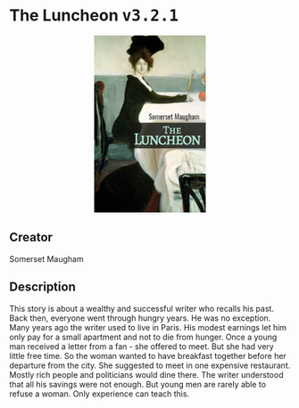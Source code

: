 
# The Luncheon <kbd>v3.2.1</kbd>

<center>
  <img src="./cover-1024.jpg"/>
</center>

## Creator
Somerset Maugham

## Description
This story is about a wealthy and successful writer who recalls his past. Back then, everyone went through hungry years. He was no exception. Many years ago the writer used to live in Paris. His modest earnings let him only pay for a small apartment and not to die from hunger. Once a young man received a letter from a fan - she offered to meet. But she had very little free time. So the woman wanted to have breakfast together before her departure from the city. She suggested to meet in one expensive restaurant. Mostly rich people and politicians would dine there. The writer understood that all his savings were not enough. But young men are rarely able to refuse a woman. Only experience can teach this. 
